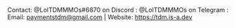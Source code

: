 Contact: @LolTDMMMOs#6870 on Discord : @LolTDMMMOs on Telegram : Email: paymentstdm@gmail.com | Website: https://tdm.is-a.dev

